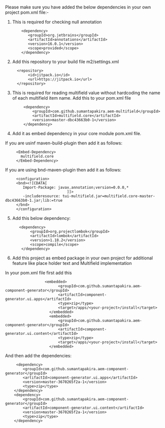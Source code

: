 Please make sure you have added the below dependencies in your own project pom.xml file:-

1. This is required for checking null annotation


           <dependency>
              <groupId>org.jetbrains</groupId>
              <artifactId>annotations</artifactId>
              <version>16.0.1</version>
              <scope>provided</scope>
           </dependency> 

2. Add this repository to your build file m2/settings.xml

         <repository>
              <id>jitpack.io</id>
              <url>https://jitpack.io</url>
         </repository>

3. This is required for reading multifield value without hardcoding the name of each multifield item name. Add this to your pom.xml file

            <dependency>
                <groupId>com.github.sumantapakira.aem-multifield</groupId>
                <artifactId>multifield.core</artifactId>
                <version>master-dbc43663b0-1</version>
            </dependency>

4. Add it as embed dependency in your core module pom.xml file.

If you are usinf maven-build-plugin then add it as follows:

         <Embed-Dependency>
           multifield.core
         </Embed-Dependency>
 
If you are using bnd-maven-plugin then add it as follows:

         <configuration>
         <bnd><![CDATA[
            Import-Package: javax.annotation;version=0.0.0,*
                                ]]>
            -includeresource: tui-multifield.jar=multifield.core-master-dbc43663b0-1.jar;lib:=true
         </bnd>
         </configuration>
         
         
 5. Add this below dependency:
 
           <dependency>
                <groupId>org.projectlombok</groupId>
                <artifactId>lombok</artifactId>
                <version>1.18.2</version>
                <scope>compile</scope>
            </dependency>
            
 6. Add this project as embed package in your own project for additional feature like place holder text and Multifield implementation
 
 In your pom.xml file first add this
 
                      <embedded>
                            <groupId>com.github.sumantapakira.aem-component-generator</groupId>
                            <artifactId>component-generator.ui.apps</artifactId>
                            <type>zip</type>
                            <target>/apps/<your-project>/install</target>
                        </embedded>
                        <embedded>
                            <groupId>com.github.sumantapakira.aem-component-generator</groupId>
                            <artifactId>component-generator.ui.content</artifactId>
                            <type>zip</type>
                            <target>/apps/<your-project>/install</target>
                        </embedded>
                        
 And then add the dependencies:
 
         <dependency>
            <groupId>com.github.sumantapakira.aem-component-generator</groupId>
            <artifactId>component-generator.ui.apps</artifactId>
            <version>master-3670265f2a-1</version>
            <type>zip</type>
        </dependency>
        <dependency>
            <groupId>com.github.sumantapakira.aem-component-generator</groupId>
            <artifactId>component-generator.ui.content</artifactId>
            <version>master-3670265f2a-1</version>
            <type>zip</type>
        </dependency>
